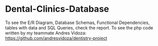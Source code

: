 # Dental-Clinics-Database
To see the E/R Diagram, Database Schemas, Functional Dependencies, tables with data and SQL Queries, check the report.
To see the php code written by my teammate Andres Vidoza:
https://github.com/andresvidoza/dentistry-project
